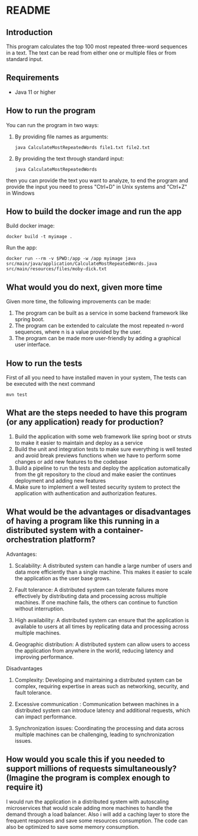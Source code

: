 # README

## Introduction
This program calculates the top 100 most repeated three-word sequences in a text. The text can be read from either one or multiple files or from standard input.

## Requirements
- Java 11 or higher

## How to run the program
You can run the program in two ways:
1. By providing file names as arguments:
   ``` 
   java CalculateMostRepeatedWords file1.txt file2.txt
   ```
2. By providing the text through standard input:
   ``` 
   java CalculateMostRepeatedWords
   ```
then you can provide the text you want to analyze, to end the program and provide the input 
you need to press "Ctrl+D" in Unix systems and "Ctrl+Z" in Windows

## How to build the docker image and run the app
Build docker image: 
``` 
docker build -t myimage .
``` 
Run the app:
``` 
docker run --rm -v $PWD:/app -w /app myimage java src/main/java/application/CalculateMostRepeatedWords.java src/main/resources/files/moby-dick.txt
``` 
## What would you do next, given more time
Given more time, the following improvements can be made:
1. The program can be built as a service in some backend framework like spring boot.
2. The program can be extended to calculate the most repeated n-word sequences, where n is a value provided by the user.
3. The program can be made more user-friendly by adding a graphical user interface.

## How to run the tests
First of all you need to have installed maven in your system, 
The tests can be executed with the next command
``` 
mvn test
``` 
## What are the steps needed to have this program (or any application) ready for production?
1. Build the application with some web framework like spring boot or struts to make it easier to maintain and deploy as a service 
2. Build the unit and integration tests to make sure everything is well tested and avoid break previews functions when we have to perform some changes or add new features to the codebase
3. Build a pipeline to run the tests and deploy the application automatically from the git repository to the cloud and make easier the continues deployment and adding new features
4. Make sure to implement a well tested security system to protect the application with authentication and authorization features.

## What would be the advantages or disadvantages of having a program like this running in a distributed system with a container-orchestration platform?
Advantages:
1. Scalability: A distributed system can handle a large number of users and data more efficiently than a single machine. This makes it easier to scale the application as the user base grows.

2. Fault tolerance: A distributed system can tolerate failures more effectively by distributing data and processing across multiple machines. If one machine fails, the others can continue to function without interruption.

3. High availability: A distributed system can ensure that the application is available to users at all times by replicating data and processing across multiple machines.

4. Geographic distribution: A distributed system can allow users to access the application from anywhere in the world, reducing latency and improving performance.

Disadvantages
1. Complexity: Developing and maintaining a distributed system can be complex, requiring expertise in areas such as networking, security, and fault tolerance.

2. Excessive communication : Communication between machines in a distributed system can introduce latency and additional requests, which can impact performance.

3. Synchronization issues: Coordinating the processing and data across multiple machines can be challenging, leading to synchronization issues.

## How would you scale this if you needed to support millions of requests simultaneously? (Imagine the program is complex enough to require it)
I would run the application in a distributed system with autoscaling microservices that would scale adding more machines to handle the demand through a load balancer.
Also i will add a caching layer to store the frequent responses and save some resources consumption.
The code can also be optimized to save some memory consumption.